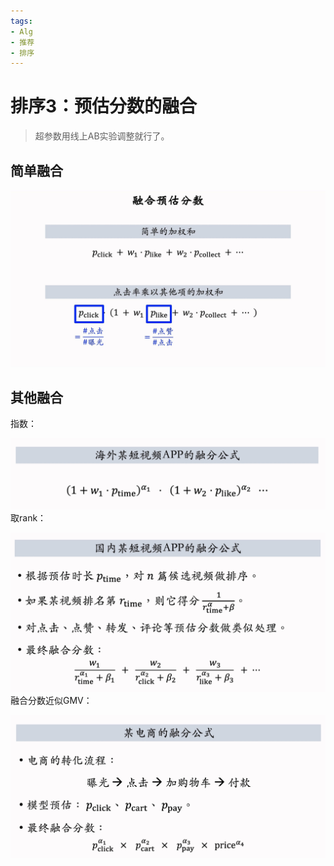 ```yaml
---
tags:
- Alg
- 推荐
- 排序
---
```


# 排序3：预估分数的融合
>
> 超参数用线上AB实验调整就行了。

## 简单融合

![IMAGE_1753591989368](assets/IMAGE_1753591989368.png)

## 其他融合

指数：

![IMAGE_1753592067902](assets/IMAGE_1753592067902.png)
取rank：

![IMAGE_1753592131735](assets/IMAGE_1753592131735.png)
融合分数近似GMV：

![IMAGE_1753592174815](assets/IMAGE_1753592174815.png)
